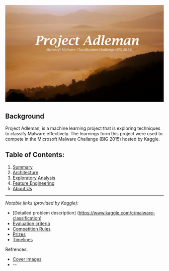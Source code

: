 ![Project Adleman Cover](img/cover/Project_Adleman_Cover.png)

## Background
Project Adleman, is a machine learning project that is exploring techniques to classify Malware effectively. The learnings form this project were used to compete in the Microsoft Malware Challange (BIG 2015) hosted by Kaggle.	

## Table of Contents:
1. [Summary](https://github.com/JovanSardinha/Project_Adleman/wiki/summary)
2. [Architecture](https://github.com/JovanSardinha/Project_Adleman/wiki/Architecture-Used)
3. [Exploratory Analysis](https://github.com/JovanSardinha/Project_Adleman/wiki/Exploratory-Analysis)  
4. [Feature Engineering](https://github.com/JovanSardinha/Project_Adleman/wiki/Feature-Engineering)  
5. [About Us](https://github.com/JovanSardinha/Project_Adleman/wiki/About-Us)


***

_Notable links (provided by Kaggle):_
* [Detailed problem description] (https://www.kaggle.com/c/malware-classification)  
* [Evaluation criteria](https://www.kaggle.com/c/malware-classification/details/evaluation)   
* [Competition Rules](https://www.kaggle.com/c/malware-classification/rules)   
* [Prizes](https://www.kaggle.com/c/malware-classification/details/prizes)  
* [Timelines](https://www.kaggle.com/c/malware-classification/details/timeline)   


Refrences:
* [Cover Images](http://i1.wp.com/theultralinx.com/wp-content/uploads/2014/11/Wallpaper-of-the-Week-175.jpeghttp://i1.wp.com/theultralinx.com/wp-content/uploads/2014/11/Wallpaper-of-the-Week-175.jpeg)
* --
